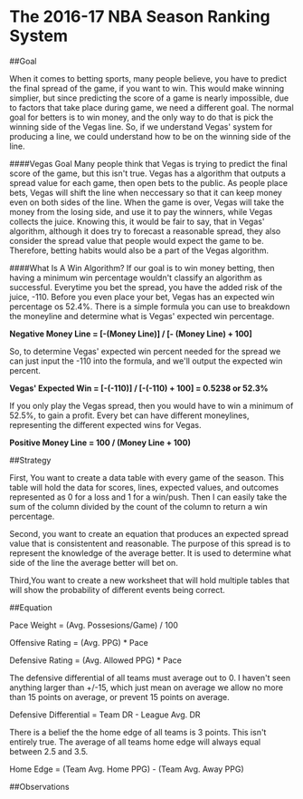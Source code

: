# The 2016-17 NBA Season Ranking System</br>
##Goal

When it comes to betting sports, many people believe, you have to predict the final spread of the game, if you want to win. This would make winning simplier, but since predicting the score of a game is nearly impossible, due to factors that take place during game, we need a different goal. The normal goal for betters is to win money, and the only way to do that is pick the winning side of the Vegas line. So, if we understand Vegas' system for producing a line, we could understand how to be on the winning side of the line.

####Vegas Goal
Many people think that Vegas is trying to predict the final score of the game, but this isn't true. Vegas has a algorithm that outputs a spread value for each game, then open bets to the public. As people place bets, Vegas will shift the line when neccessary so that it can keep money even on both sides of the line. When the game is over, Vegas will take the money from the losing side, and use it to pay the winners, while Vegas collects the juice. Knowing this, it would be fair to say, that in Vegas' algorithm, although it does try to forecast a reasonable spread, they also consider the spread value that people would expect the game to be. Therefore, betting habits would also be a part of the Vegas algorithm.

####What Is A Win Algorithm?
If our goal is to win money betting, then having a minimum win percentage wouldn't classify an algorithm as successful. Everytime you bet the spread, you have the added risk of the juice, -110. Before you even place your bet, Vegas has an expected win percentage os 52.4%. There is a simple formula you can use to breakdown the moneyline and determine what is Vegas' expected win percentage.

<strong>Negative Money Line = [-(Money Line)] / [- (Money Line) + 100]</strong></br>

So, to determine Vegas' expected win percent needed for the spread we can just input the -110 into the formula, and we'll output the expected win percent.</br>

<strong>Vegas' Expected Win = [-(-110)] / [-(-110) + 100] = 0.5238 or 52.3%</strong></br>

If you only play the Vegas spread, then you would have to win a minimum of 52.5%, to gain a profit. Every bet can have different moneylines, representing the different expected wins for Vegas.</br>

<strong>Positive Money Line = 100 / (Money Line + 100)</strong></br>

##Strategy

First, You want to create a data table with every game of the season. This table will hold the data for scores, lines, expected values, and outcomes represented as 0 for a loss and 1 for a win/push. Then I can easily take the sum of the column divided by the count of the column to return a win percentage.</br>

Second, you want to create an equation that produces an expected spread value that is consistentent and reasonable. The purpose of this spread is to represent the knowledge of the average better. It is used to determine what side of the line the average better will bet on.</br>

Third,You want to create a new worksheet that will hold multiple tables that will show the probability of different events being correct.

##Equation

<!-- Pace -->

Pace Weight = (Avg. Possesions/Game) / 100</br>

<!-- Offensive Rating -->

Offensive Rating = (Avg. PPG) * Pace</br>

<!-- Defensive Rating -->

Defensive Rating = (Avg. Allowed PPG) * Pace</br>

The defensive differential of all teams must average out to 0. I haven't seen anything larger than +/-15, which just mean on average we allow no more than 15 points on average, or prevent 15 points on average.</br>

Defensive Differential = Team DR - League Avg. DR

<!-- Home Edge -->

There is a belief the the home edge of all teams is 3 points. This isn't entirely true. The average of all teams home edge will always equal between 2.5 and 3.5.</br>

Home Edge = (Team Avg. Home PPG) - (Team Avg. Away PPG)

<!-- Strength of Schedule -->

<!-- Team Rating -->

##Observations
